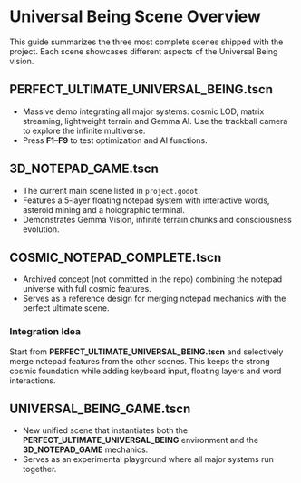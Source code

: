 # Universal Being Scene Overview

This guide summarizes the three most complete scenes shipped with the project. Each scene showcases different aspects of the Universal Being vision.

## PERFECT_ULTIMATE_UNIVERSAL_BEING.tscn
* Massive demo integrating all major systems: cosmic LOD, matrix streaming, lightweight terrain and Gemma AI. Use the trackball camera to explore the infinite multiverse.
* Press **F1–F9** to test optimization and AI functions.

## 3D_NOTEPAD_GAME.tscn
* The current main scene listed in `project.godot`.
* Features a 5‑layer floating notepad system with interactive words, asteroid mining and a holographic terminal.
* Demonstrates Gemma Vision, infinite terrain chunks and consciousness evolution.

## COSMIC_NOTEPAD_COMPLETE.tscn
* Archived concept (not committed in the repo) combining the notepad universe with full cosmic features.
* Serves as a reference design for merging notepad mechanics with the perfect ultimate scene.

### Integration Idea
Start from **PERFECT_ULTIMATE_UNIVERSAL_BEING.tscn** and selectively merge notepad features from the other scenes. This keeps the strong cosmic foundation while adding keyboard input, floating layers and word interactions.

## UNIVERSAL_BEING_GAME.tscn
* New unified scene that instantiates both the **PERFECT_ULTIMATE_UNIVERSAL_BEING** environment and the **3D_NOTEPAD_GAME** mechanics.
* Serves as an experimental playground where all major systems run together.
